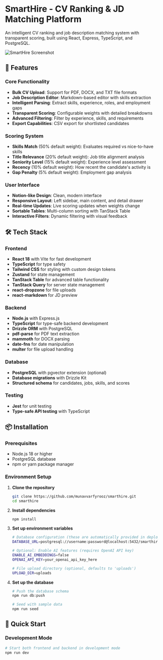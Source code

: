 # SmartHire - CV Ranking & JD Matching Platform

An intelligent CV ranking and job description matching system with transparent scoring, built using React, Express, TypeScript, and PostgreSQL.

![SmartHire Screenshot](https://via.placeholder.com/800x400/2563EB/FFFFFF?text=SmartHire+Dashboard)

## 🚀 Features

### Core Functionality
- **Bulk CV Upload**: Support for PDF, DOCX, and TXT file formats
- **Job Description Editor**: Markdown-based editor with skills extraction
- **Intelligent Parsing**: Extract skills, experience, roles, and employment gaps
- **Transparent Scoring**: Configurable weights with detailed breakdowns
- **Advanced Filtering**: Filter by experience, skills, and requirements
- **Export Capabilities**: CSV export for shortlisted candidates

### Scoring System
- **Skills Match** (50% default weight): Evaluates required vs nice-to-have skills
- **Title Relevance** (20% default weight): Job title alignment analysis
- **Seniority Level** (15% default weight): Experience level assessment
- **Recency** (10% default weight): How recent the candidate's activity is
- **Gap Penalty** (5% default weight): Employment gap analysis

### User Interface
- **Notion-like Design**: Clean, modern interface
- **Responsive Layout**: Left sidebar, main content, and detail drawer
- **Real-time Updates**: Live scoring updates when weights change
- **Sortable Tables**: Multi-column sorting with TanStack Table
- **Interactive Filters**: Dynamic filtering with visual feedback

## 🛠 Tech Stack

### Frontend
- **React 18** with Vite for fast development
- **TypeScript** for type safety
- **Tailwind CSS** for styling with custom design tokens
- **Zustand** for state management
- **TanStack Table** for advanced table functionality
- **TanStack Query** for server state management
- **react-dropzone** for file uploads
- **react-markdown** for JD preview

### Backend
- **Node.js** with Express.js
- **TypeScript** for type-safe backend development
- **Drizzle ORM** with PostgreSQL
- **pdf-parse** for PDF text extraction
- **mammoth** for DOCX parsing
- **date-fns** for date manipulation
- **multer** for file upload handling

### Database
- **PostgreSQL** with pgvector extension (optional)
- **Database migrations** with Drizzle Kit
- **Structured schema** for candidates, jobs, skills, and scores

### Testing
- **Jest** for unit testing
- **Type-safe API testing** with TypeScript

## 📦 Installation

### Prerequisites
- Node.js 18 or higher
- PostgreSQL database
- npm or yarn package manager

### Environment Setup

1. **Clone the repository**
   ```bash
   git clone https://github.com/munavvarfyrooz/smarthire.git
   cd smarthire
   ```

2. **Install dependencies**
   ```bash
   npm install
   ```

3. **Set up environment variables**
   ```bash
   # Database configuration (these are automatically provided in deployment)
   DATABASE_URL=postgresql://username:password@localhost:5432/smarthire
   
   # Optional: Enable AI features (requires OpenAI API key)
   ENABLE_AI_EMBEDDINGS=false
   OPENAI_API_KEY=your_openai_api_key_here
   
   # File upload directory (optional, defaults to 'uploads')
   UPLOAD_DIR=uploads
   ```

4. **Set up the database**
   ```bash
   # Push the database schema
   npm run db:push
   
   # Seed with sample data
   npm run seed
   ```

## 🚀 Quick Start

### Development Mode
```bash
# Start both frontend and backend in development mode
npm run dev
